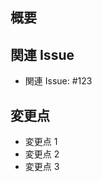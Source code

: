 ## 概要

<!-- このセクションでは、この PR の目的と概要を簡潔に説明してください。 -->

## 関連 Issue

<!-- このセクションでは、この PR が関連する Issue やタスクをリンクしてください。以下のように記述します。 -->

- 関連 Issue: #123

## 変更点

<!-- このセクションでは、具体的な変更点や修正箇所を箇条書きでリストアップしてください。 -->

- 変更点 1
- 変更点 2
- 変更点 3

<!-- スクリーンショットなど -->
